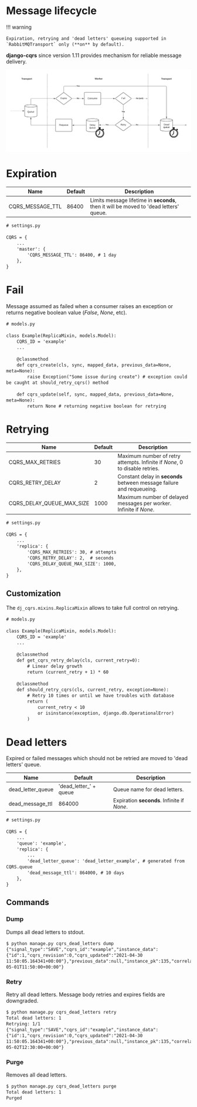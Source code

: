 Message lifecycle
=================

!!! warning

    Expiration, retrying and 'dead letters' queueing supported in
    `RabbitMQTransport` only (**on** by default).

**django-cqrs** since version 1.11 provides mechanism for reliable message delivery.

![Message lifecycle](images/lifecycle.png)

# Expiration

| Name               | Default  | Description                                                                           |
| ------------------ | ---------| ------------------------------------------------------------------------------------- |
|  CQRS_MESSAGE_TTL  |  86400   | Limits message lifetime in **seconds**, then it will be moved to 'dead letters' queue.|


``` py3
# settings.py

CQRS = {
    ...
    'master': {
        'CQRS_MESSAGE_TTL': 86400, # 1 day
    },
}
```

# Fail

Message assumed as failed when a consumer raises an exception or returns
negative boolean value (*False*, *None*, etc).

``` py3
# models.py

class Example(ReplicaMixin, models.Model):
    CQRS_ID = 'example'
    ...

    @classmethod
    def cqrs_create(cls, sync, mapped_data, previous_data=None, meta=None):
        raise Exception("Some issue during create") # exception could be caught at should_retry_cqrs() method

    def cqrs_update(self, sync, mapped_data, previous_data=None, meta=None):
        return None # returning negative boolean for retrying
```

# Retrying

| Name                      | Default  | Description                                                                |
| ------------------------- | ---------| -------------------------------------------------------------------------- |
| CQRS_MAX_RETRIES          | 30       | Maximum number of retry attempts. Infinite if *None*, 0 to disable retries.|
| CQRS_RETRY_DELAY          | 2        | Constant delay in **seconds** between message failure and requeueing.      |
| CQRS_DELAY_QUEUE_MAX_SIZE | 1000     | Maximum number of delayed messages per worker. Infinite if *None*.         |


``` py3
# settings.py

CQRS = {
    ...
    'replica': {
        'CQRS_MAX_RETRIES': 30, # attempts
        'CQRS_RETRY_DELAY': 2,  # seconds
        'CQRS_DELAY_QUEUE_MAX_SIZE': 1000,
    },
}
```

## Customization

The `dj_cqrs.mixins.ReplicaMixin` allows to take full control on retrying.

``` py3
# models.py

class Example(ReplicaMixin, models.Model):
    CQRS_ID = 'example'
    ...

    @classmethod
    def get_cqrs_retry_delay(cls, current_retry=0):
        # Linear delay growth
        return (current_retry + 1) * 60

    @classmethod
    def should_retry_cqrs(cls, current_retry, exception=None):
        # Retry 10 times or until we have troubles with database
        return (
            current_retry < 10
            or isinstance(exception, django.db.OperationalError)
        )
```

# Dead letters

Expired or failed messages which should not be retried are moved to
'dead letters' queue.

|  Name               | Default                   | Description                                 |
| ------------------- | ------------------------- | ------------------------------------------- |
| dead_letter_queue   | \'dead_letter\_\' + queue | Queue name for dead letters.                |
| dead_message_ttl    | 864000                    | Expiration **seconds**. Infinite if *None*. |

``` py3
# settings.py

CQRS = {
    ...
    'queue': 'example',
    'replica': {
        ...
        'dead_letter_queue': 'dead_letter_example', # generated from CQRS.queue
        'dead_message_ttl': 864000, # 10 days
    },
}
```

## Commands

### Dump

Dumps all dead letters to stdout.

``` console
$ python manage.py cqrs_dead_letters dump
{"signal_type":"SAVE","cqrs_id":"example","instance_data":{"id":1,"cqrs_revision":0,"cqrs_updated":"2021-04-30 11:50:05.164341+00:00"},"previous_data":null,"instance_pk":135,"correlation_id":null,"retries":30,"expires":"2021-05-01T11:50:00+00:00"}
```

### Retry

Retry all dead letters. Message body retries and expires fields are downgraded.

``` console
$ python manage.py cqrs_dead_letters retry
Total dead letters: 1
Retrying: 1/1
{"signal_type":"SAVE","cqrs_id":"example","instance_data":{"id":1,"cqrs_revision":0,"cqrs_updated":"2021-04-30 11:50:05.164341+00:00"},"previous_data":null,"instance_pk":135,"correlation_id":null,"retries":0,"expires":"2021-05-02T12:30:00+00:00"}
```

### Purge

Removes all dead letters.

``` console
$ python manage.py cqrs_dead_letters purge
Total dead letters: 1
Purged
```
